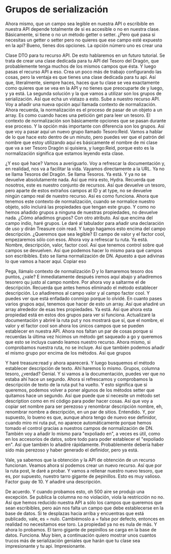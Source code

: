 # Grupos de serialización

Ahora mismo, que un campo sea legible en nuestra API o escribible en nuestra API depende totalmente de si es accesible o no en nuestra clase. Básicamente, si tiene o no un método getter o setter. ¿Pero qué pasa si necesitas un getter o setter pero no quieres que ese campo esté expuesto en la api? Bueno, tienes dos opciones. La opción número uno es crear una

Clase DTO para tu recurso API. De esto hablaremos en un futuro tutorial. Se trata de crear una clase dedicada para tu API del Tesoro del Dragón, que probablemente tenga muchos de los mismos campos que ésta. Y luego pasas el recurso API a eso. Crea un poco más de trabajo configurando las cosas, pero la ventaja es que tienes una clase dedicada para tu api. Así que, literalmente, siempre haces, haces que tu clase se vea exactamente como quieres que se vea en la API y no tienes que preocuparte de y luego, y ya está. La segunda solución y la que vamos a utilizar son los grupos de serialización. Así que echa un vistazo a esto. Sube a nuestro recurso API. Voy a añadir una nueva opción aquí llamada contexto de normalización. Ahora recuerda, la normalización es el proceso de pasar de un objeto a un array. Es como cuando haces una petición get para leer un tesoro. El contexto de normalización son básicamente opciones que se pasan durante ese proceso. Y la opción más importante con diferencia son los grupos. Así que voy a pasar aquí un nuevo grupo llamado Tesoro:Reid. Vamos a hablar de lo que hace esto dentro de un minuto, pero puedes ver que el patrón del nombre que estoy utilizando aquí es básicamente el nombre de mi clase que va a ser Tesoro Dragón si quisiera, y luego:Reid, porque esto es la normalización significa que estamos leyendo esta clase.

¿Y eso qué hace? Vamos a averiguarlo. Voy a refrescar la documentación y, en realidad, nos va a facilitar la vida. Vayamos directamente a la URL. Ya no se llama Tesoros del Dragón. Se llama Tesoros. Ya está. Y ya no se devuelve absolutamente nada. Así que mira esto, Hydra. Recuerda que nosotros, este es nuestro conjunto de recursos. Así que devuelve un tesoro, pero aparte de estos extraños campos at ID y at type, no se devuelve ningún campo real de nuestro recurso. Así es como funciona. Ahora que tenemos este contexto de normalización, cuando se normalice nuestro objeto, sólo incluirá las propiedades que tengan este grupo. Y como no hemos añadido grupos a ninguna de nuestras propiedades, no devuelve nada. ¿Cómo añadimos grupos? Con otro atributo. Así que encima del campo indio, haré grupos. Le daré al tabulador para añadir una declaración de uso y dirán Treasure coin read. Y luego hagamos esto encima del campo descripción. ¿Queremos que sea legible? El campo de valor y el factor cool, empezaremos sólo con esos. Ahora voy a refrescar tu ruta. Ya está. Nombre, descripción, valor, factor cool. Así que tenemos control sobre qué campos se devuelven. Así que podemos hacer lo mismo para qué campos son escribibles. Esto se llama normalización de DN. Apuesto a que adivinas lo que vamos a hacer aquí. Copiar eso

Pega, llámalo contexto de normalización D y lo llamaremos tesoro dos puntos, ¿vale? E inmediatamente después iremos aquí abajo y añadiremos tesorero qu justo al campo nombre. Por ahora voy a saltarme el de descripción. Recuerda que antes hemos eliminado el método establecer descripción. Lo añadiremos al campo valor y al campo factor cool. Y puedes ver que está enfadado conmigo porque lo olvidé. En cuanto pases varios grupos aquí, tenemos que hacer de esto un array. Así que añadiré un array alrededor de esas tres propiedades. Ya está. Así que ahora esta propiedad está en estos dos grupos para ver si funciona. Actualizaré la documentación y abriré la ruta put y nos mostrará que sí, que el nombre, el valor y el factor cool son ahora los únicos campos que se pueden establecer en nuestra API. Ahora nos faltan un par de cosas porque si recuerdas la última vez hicimos un método get saqueado a go y queremos que esto se incluya cuando leamos nuestro recurso. Ahora mismo, si comprobamos nuestra ruta, no se incluye. Así que también podemos añadir el mismo grupo por encima de los métodos. Así que grupos

Y haré treasure:read y ahora aparecerá. Y luego busquemos el método establecer descripción de texto. Ahí haremos lo mismo. Grupos, columna tesoro, ¿verdad? Genial. Y si vamos a la documentación, puedes ver que no estaba ahí hace un segundo. Ahora si refrescamos y comprobamos la descripción de texto de la ruta put ha vuelto. Y esto significa que si queremos, podemos volver a poner algunos de los métodos setter que quitamos hace un segundo. Así que puede que sí necesite un método set description como en mi código para poder hacer cosas. Así que voy a copiar set nombre para ser perezoso y renombrar descripción nombre, eh, renombrar nombre a descripción, en un par de sitios. Entendido. Y, por supuesto, lo bueno es que, aunque ahora tengo de nuevo ese definidor, cuando miro mi ruta put, no aparece automáticamente porque hemos tomado el control gracias a nuestros campos de normalización de DN. También voy a añadir lo mismo para "expoliado en", a veces es útil, como en los accesorios de datos, sobre todo para poder establecer el "expoliado en". Así que también lo añadiré rápidamente. Probablemente debería haber sido más perezoso y haber generado el definidor, pero ya está.

Vale, ya sabemos que la obtención y la API de obtención de un recurso funcionan. Veamos ahora si podemos crear un nuevo recurso. Así que por la ruta post, le daré a probar. Y vamos a rellenar nuestro nuevo tesoro, que es, por supuesto, nuestro tarro gigante de pepinillos. Esto es muy valioso. Factor guay de 10. Y añadiré una descripción.

De acuerdo. Y cuando probamos esto, oh 500 aire se produjo una excepción. Se publica la columna no no violación, viola la restricción no no. Así que hemos reducido nuestra API a sólo los campos que queremos que sean escribibles, pero aún nos falta un campo que debe establecerse en la base de datos. Si te desplazas hacia arriba y encuentras que está publicado, vale, es = nulo. Cambiémoslo a = false por defecto, entonces en realidad no necesitamos ese toro. La propiedad ya no es nula de más. Y ahora lo probamos. El tarro gigante de pepinillos se carga en la base de datos. Funciona. Muy bien, a continuación quiero mostrar unos cuantos trucos más de serialización geniales que harán que tu clase sea impresionante y tu api. Impresionante.
